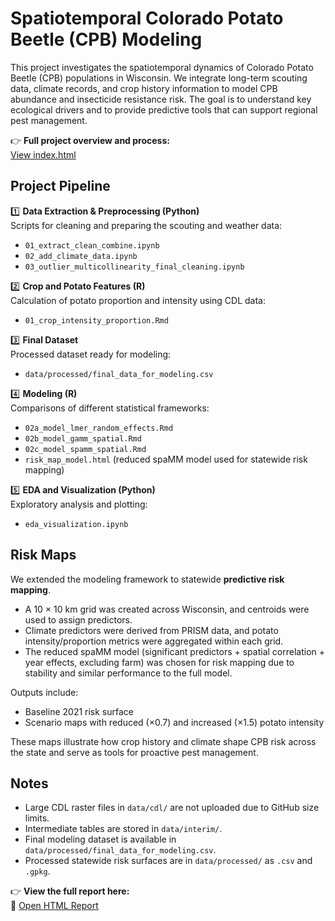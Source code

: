 # Spatiotemporal Colorado Potato Beetle (CPB) Modeling

This project investigates the spatiotemporal dynamics of Colorado Potato Beetle (CPB) populations in Wisconsin. We integrate long-term scouting data, climate records, and crop history information to model CPB abundance and insecticide resistance risk. The goal is to understand key ecological drivers and to provide predictive tools that can support regional pest management.

👉 **Full project overview and process:**  
[View index.html](https://drnursultan.github.io/Spatiotemporal_CPB_Modeling/)

## Project Pipeline

1️⃣ **Data Extraction & Preprocessing (Python)**  
Scripts for cleaning and preparing the scouting and weather data:
- `01_extract_clean_combine.ipynb`  
- `02_add_climate_data.ipynb`  
- `03_outlier_multicollinearity_final_cleaning.ipynb`

2️⃣ **Crop and Potato Features (R)**  
Calculation of potato proportion and intensity using CDL data:
- `01_crop_intensity_proportion.Rmd`

3️⃣ **Final Dataset**  
Processed dataset ready for modeling:
- `data/processed/final_data_for_modeling.csv`

4️⃣ **Modeling (R)**  
Comparisons of different statistical frameworks:
- `02a_model_lmer_random_effects.Rmd`  
- `02b_model_gamm_spatial.Rmd`  
- `02c_model_spamm_spatial.Rmd`  
- `risk_map_model.html` (reduced spaMM model used for statewide risk mapping)

5️⃣ **EDA and Visualization (Python)**  
Exploratory analysis and plotting:
- `eda_visualization.ipynb`

## Risk Maps

We extended the modeling framework to statewide **predictive risk mapping**.  
- A 10 × 10 km grid was created across Wisconsin, and centroids were used to assign predictors.  
- Climate predictors were derived from PRISM data, and potato intensity/proportion metrics were aggregated within each grid.  
- The reduced spaMM model (significant predictors + spatial correlation + year effects, excluding farm) was chosen for risk mapping due to stability and similar performance to the full model.  

Outputs include:
- Baseline 2021 risk surface  
- Scenario maps with reduced (×0.7) and increased (×1.5) potato intensity  

These maps illustrate how crop history and climate shape CPB risk across the state and serve as tools for proactive pest management.

## Notes

- Large CDL raster files in `data/cdl/` are not uploaded due to GitHub size limits.  
- Intermediate tables are stored in `data/interim/`.  
- Final modeling dataset is available in `data/processed/final_data_for_modeling.csv`.  
- Processed statewide risk surfaces are in `data/processed/` as `.csv` and `.gpkg`.

👉 **View the full report here:**  
🔗 [Open HTML Report](https://drnursultan.github.io/Spatiotemporal_CPB_Modeling/)